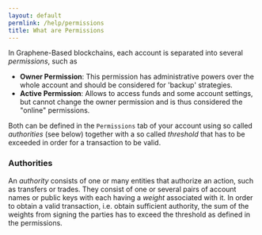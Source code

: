 ```yaml
---
layout: default
permlink: /help/permissions
title: What are Permissions
---
```


In Graphene-Based blockchains, each account is separated into several
*permissions*, such as

* **Owner Permission**: This permission has administrative powers over the whole account and should be considered for 'backup' strategies.
* **Active Permission**: Allows to access funds and some account settings, but cannot change the owner permission and is thus considered the "online" permissions.

Both can be defined in the `Permissions` tab of your account using so called
*authorities* (see below) together with a so called *threshold* that has to be
exceeded in order for a transaction to be valid.

### Authorities

An *authority* consists of one or many entities that authorize an action, such
as transfers or trades. They consist of one or several pairs of account names
or public keys with each having a *weight* associated with it. In order to
obtain a valid transaction, i.e. obtain sufficient authority, the sum of the
weights from signing the parties has to exceed the threshold as defined in the
permissions.
